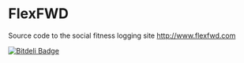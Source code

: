 FlexFWD
=======

Source code to the social fitness logging site http://www.flexfwd.com


[![Bitdeli Badge](https://d2weczhvl823v0.cloudfront.net/coreyauger/flexfwd/trend.png)](https://bitdeli.com/free "Bitdeli Badge")

